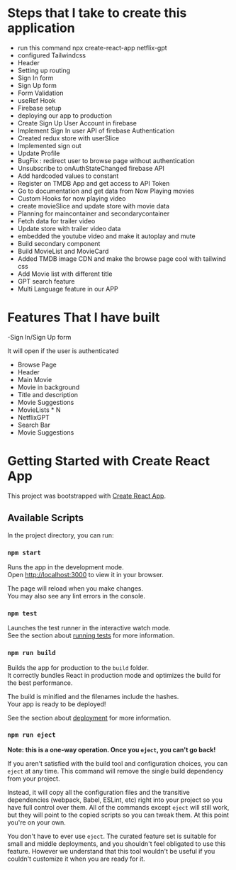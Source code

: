 # Steps that I take to create this application

- run this command npx create-react-app netflix-gpt
- configured Tailwindcss
- Header
- Setting up routing
- Sign In form
- Sign Up form
- Form Validation
- useRef Hook
- Firebase setup
- deploying our app to production
- Create Sign Up User Account in firebase
- Implement Sign In user API of firebase Authentication
- Created redux store with userSlice
- Implemented sign out
- Update Profile
- BugFix : redirect user to browse page without authentication
- Unsubscribe to onAuthStateChanged firebase API
- Add hardcoded values to constant
- Register on TMDB App and get access to API Token
- Go to documentation and get data from Now Playing movies
- Custom Hooks for now playing video
- create movieSlice and update store with movie data
- Planning for maincontainer and secondarycontainer
- Fetch data for trailer video
- Update store with trailer video data
- embedded the youtube video and make it autoplay and mute
- Build secondary component
- Build MovieList and MovieCard
- Added TMDB image CDN and make the browse page cool with tailwind css
- Add Movie list with different title
- GPT search feature
- Multi Language feature in our APP

# Features That I have built

-Sign In/Sign Up form

It will open if the user is authenticated

- Browse Page
- Header
- Main Movie
- Movie in background
- Title and description
- Movie Suggestions
- MovieLists \* N
- NetflixGPT
- Search Bar
- Movie Suggestions

# Getting Started with Create React App

This project was bootstrapped with [Create React App](https://github.com/facebook/create-react-app).

## Available Scripts

In the project directory, you can run:

### `npm start`

Runs the app in the development mode.\
Open [http://localhost:3000](http://localhost:3000) to view it in your browser.

The page will reload when you make changes.\
You may also see any lint errors in the console.

### `npm test`

Launches the test runner in the interactive watch mode.\
See the section about [running tests](https://facebook.github.io/create-react-app/docs/running-tests) for more information.

### `npm run build`

Builds the app for production to the `build` folder.\
It correctly bundles React in production mode and optimizes the build for the best performance.

The build is minified and the filenames include the hashes.\
Your app is ready to be deployed!

See the section about [deployment](https://facebook.github.io/create-react-app/docs/deployment) for more information.

### `npm run eject`

**Note: this is a one-way operation. Once you `eject`, you can't go back!**

If you aren't satisfied with the build tool and configuration choices, you can `eject` at any time. This command will remove the single build dependency from your project.

Instead, it will copy all the configuration files and the transitive dependencies (webpack, Babel, ESLint, etc) right into your project so you have full control over them. All of the commands except `eject` will still work, but they will point to the copied scripts so you can tweak them. At this point you're on your own.

You don't have to ever use `eject`. The curated feature set is suitable for small and middle deployments, and you shouldn't feel obligated to use this feature. However we understand that this tool wouldn't be useful if you couldn't customize it when you are ready for it.
